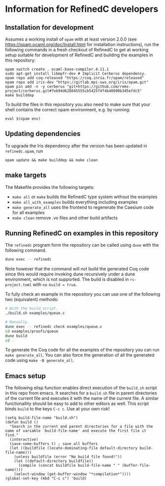# Information for RefinedC developers

## Installation for development

Assumes a working install of `opam` with at least version 2.0.0 (see
https://opam.ocaml.org/doc/Install.html for installation
instructions), run the following commands in a fresh checkout of
RefinedC to get at working setup suitable for development of RefinedC
and building the examples in this repository:

```
opam switch create . ocaml-base-compiler.4.11.1
sudo apt-get install libmpfr-dev # Implicit Cerberus dependency.
opam repo add coq-released "https://coq.inria.fr/opam/released"
opam repo add iris-dev "https://gitlab.mpi-sws.org/iris/opam.git"
opam pin add -n -y cerberus "git+https://github.com/rems-project/cerberus.git#7eb94d628845555cb5425f4f4b48890b345efdc5"
make builddep
```

To build the files in this repository you also need to make sure that
your shell contains the correct opam environment, e.g. by running:
```
eval $(opam env)
```

## Updating dependencies

To upgrade the Iris dependency after the version has been updated in
`refinedc.opam`, run
```
opam update && make builddep && make clean
```

## make targets

The Makefile provides the following targets:

- `make all` or `make` builds the RefinedC type system without the examples
- `make all_with_examples` builds everything including examples
- `make generate_all` uses the frontend to regenerate the Caesium code
  for all examples
- `make clean` remove .vo files and other build artifacts

## Running RefinedC on examples in this repository

The `refinedc` program form the repository can be called using `dune` with the
following command.
```bash
dune exec -- refinedc
```
Note however that the command will not build the generated Coq code since this
would require invoking dune recursively under a dune environment, which is not
supported. The build is disabled in `rc-project.toml` with `no-build = true`.

To fully check an example in the repository you can use one of the following
two (equivalent) methods:
```bash
# With the build script.
./build.sh examples/queue.c

# Manually.
dune exec -- refinedc check examples/queue.c
cd examples/proofs/queue
dune build
cd -
```

To generate the Coq code for all the examples of the repository you can run
`make generate_all`. You can also force the generation of all the generated
code using `make -B generate_all`.

## Emacs setup

The following elisp function enables direct execution of the `build.sh` script in this repo from emacs.
It searches for a `build.sh` file in parent directories of the current file and executes it with the name
of the current file. A similar functionallity should be easy to add to other editors as well.
This script binds `build` to the keys `C-c c`. Use at your own risk!

```elisp
(setq build-file-name "build.sh")
(defun build ()
  "Search in the current and parent directories for a file with the name of variable `build-file-name' and execute the first file it find."
  (interactive)
  (save-some-buffers t) ; save all buffers
  (let ((buildfile (locate-dominating-file default-directory build-file-name)))
    (unless buildfile (error "No build file found!"))
    (let ((default-directory buildfile))
      (compile (concat buildfile build-file-name " " (buffer-file-name))))
    (select-window (get-buffer-window "*compilation*"))))
(global-set-key (kbd "C-c c") 'build)
```
